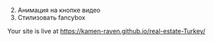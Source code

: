2. Анимация на кнопке видео
3. Стилизовать fancybox



Your site is live at https://kamen-raven.github.io/real-estate-Turkey/
